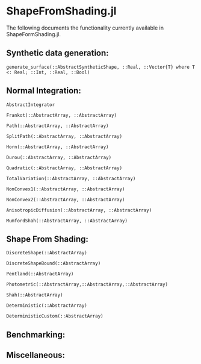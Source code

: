 # ShapeFromShading.jl

The following documents the functionality currently available in ShapeFormShading.jl.

## Synthetic data generation:

```@docs
generate_surface(::AbstractSyntheticShape, ::Real, ::Vector{T} where T <: Real; ::Int, ::Real, ::Bool)
```

## Normal Integration:

```@docs
AbstractIntegrator
```

```@docs
Frankot(::AbstractArray, ::AbstractArray)
```

```@docs
Path(::AbstractArray, ::AbstractArray)
```

```@docs
SplitPath(::AbstractArray, ::AbstractArray)
```

```@docs
Horn(::AbstractArray, ::AbstractArray)
```

```@docs
Durou(::AbstractArray, ::AbstractArray)
```

```@docs
Quadratic(::AbstractArray, ::AbstractArray)
```

```@docs
TotalVariation(::AbstractArray, ::AbstractArray)
```

```@docs
NonConvex1(::AbstractArray, ::AbstractArray)
```

```@docs
NonConvex2(::AbstractArray, ::AbstractArray)
```

```@docs
AnisotropicDiffusion(::AbstractArray, ::AbstractArray)
```

```@docs
MumfordShah(::AbstractArray, ::AbstractArray)
```

## Shape From Shading:

```@docs
DiscreteShape(::AbstractArray)
```

```@docs
DiscreteShapeBound(::AbstractArray)
```

```@docs
Pentland(::AbstractArray)
```

```@docs
Photometric(::AbstractArray,::AbstractArray,::AbstractArray)
```

```@docs
Shah(::AbstractArray)
```

```@docs
Deterministic(::AbstractArray)
```

```@docs
DeterministicCustom(::AbstractArray)
```

## Benchmarking:



## Miscellaneous:
